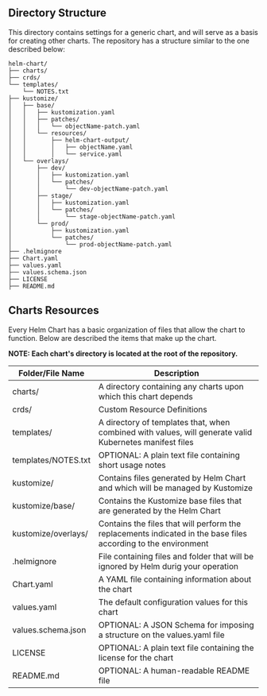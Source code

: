 ## Directory Structure

This directory contains settings for a generic chart, and will serve as a basis for creating other charts. The repository has a structure similar to the one described below:
```
helm-chart/
├── charts/
├── crds/
└── templates/
    └── NOTES.txt
├── kustomize/
│   ├── base/
│   │   ├── kustomization.yaml
│   │   ├── patches/
│   │   │   └── objectName-patch.yaml
│   │   └── resources/
│   │       ├── helm-chart-output/
│   │       │   ├── objectName.yaml
│   │       │   └── service.yaml
│   └── overlays/
│       ├── dev/
│       │   ├── kustomization.yaml
│       │   └── patches/
│       │       └── dev-objectName-patch.yaml
│       ├── stage/
│       │   ├── kustomization.yaml
│       │   └── patches/
│       │       └── stage-objectName-patch.yaml
│       └── prod/
│           ├── kustomization.yaml
│           └── patches/
│               └── prod-objectName-patch.yaml
├── .helmignore
├── Chart.yaml
├── values.yaml
├── values.schema.json
├── LICENSE
├── README.md
```

## Charts Resources

Every Helm Chart has a basic organization of files that allow the chart to function. Below are described the items that make up the chart.

**NOTE: Each chart's directory is located at the root of the repository.**

| Folder/File Name      | Description           |
|-----------------------|-----------------------|
| charts/               | A directory containing any charts upon which this chart depends |
| crds/                 | Custom Resource Definitions |
| templates/            | A directory of templates that, when combined with values, will generate valid Kubernetes manifest files |
| templates/NOTES.txt   | OPTIONAL: A plain text file containing short usage notes |
| kustomize/            | Contains files generated by Helm Chart and which will be managed by Kustomize |
| kustomize/base/       | Contains the Kustomize base files that are generated by the Helm Chart |
| kustomize/overlays/   | Contains the files that will perform the replacements indicated in the base files according to the environment |
| .helmignore           | File containing files and folder that will be ignored by Helm durig your operation |
| Chart.yaml            | A YAML file containing information about the chart |
| values.yaml           | The default configuration values for this chart |
| values.schema.json    | OPTIONAL: A JSON Schema for imposing a structure on the values.yaml file |
| LICENSE               | OPTIONAL: A plain text file containing the license for the chart |
| README.md             | OPTIONAL: A human-readable README file |
